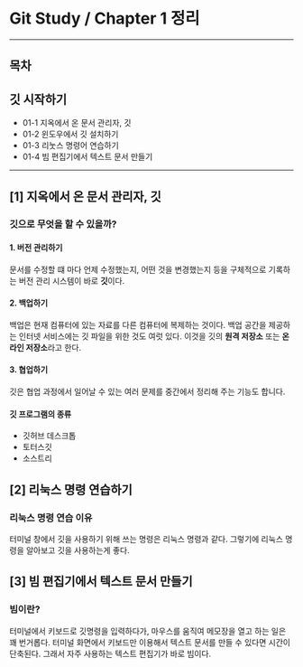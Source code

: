 # **Git Study / Chapter 1 정리**

---

## **목차**

## **깃 시작하기**
- 01-1 지옥에서 온 문서 관리자, 깃
- 01-2 윈도우에서 깃 설치하기
- 01-3 리눗스 명령어 연습하기
- 01-4 빔 편집기에서 텍스트 문서 만들기

---

## **[1] 지옥에서 온 문서 관리자, 깃**

### 깃으로 무엇을 할 수 있을까?

#### **1. 버전 관리하기**
문서를 수정할 떄 마다 언제 수정했는지, 어떤 것을 변경했는지 등을 구체적으로 기록하는 버전 관리 시스템이 바로 **깃**이다.

#### **2. 백업하기**
백업은 현재 컴퓨터에 있는 자료를 다른 컴퓨터에 복제하는 것이다.
백업 공간을 제공하는 인터넷 서비스에는 깃 파일을 위한 것도 여럿 있다.
이것을 깃의 **원격 저장소** 또는 **온라인 저장소**라고 한다.

#### **3. 협업하기**
깃은 협업 과정에서 일어날 수 있는 여러 문제를 중간에서 정리해 주는 기능도 합니다.

#### **깃 프로그램의 종류**
- 깃허브 데스크톱
- 토터스깃
- 소스트리


## **[2] 리눅스 명령 연습하기**

### 리눅스 명령 연습 이유
터미널 창에서 깃을 사용하기 위해 쓰는 명령은 리눅스 명령과 같다.
그렇기에 리눅스 명령을 알아보고 깃을 사용하는게 좋다.


## **[3] 빔 편집기에서 텍스트 문서 만들기**

### 빔이란?
터미널에서 키보드로 깃명령을 입력하다가, 마우스를 움직여 메모장을 열고 하는 일은 꽤 번거롭다.
터미널 화면에서 키보드만 이용해서 텍스트 문서를 만들 수 있다면 시간이 단축된다.
그래서 자주 사용하는 텍스트 편집기가 바로 빔이다.

